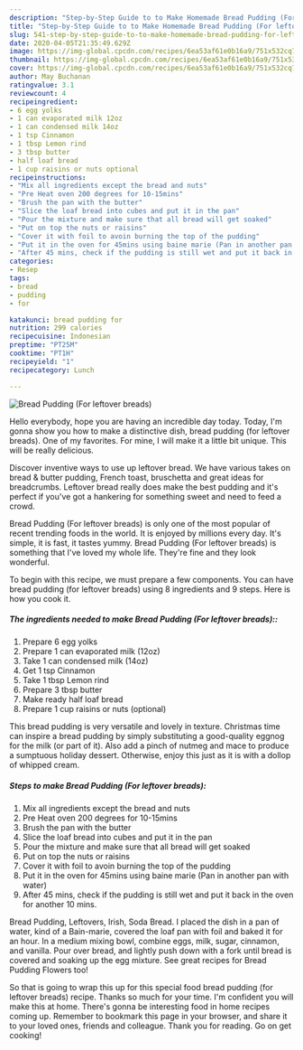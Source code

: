 ```yaml
---
description: "Step-by-Step Guide to to Make Homemade Bread Pudding (For leftover breads)"
title: "Step-by-Step Guide to to Make Homemade Bread Pudding (For leftover breads)"
slug: 541-step-by-step-guide-to-to-make-homemade-bread-pudding-for-leftover-breads
date: 2020-04-05T21:35:49.629Z
image: https://img-global.cpcdn.com/recipes/6ea53af61e0b16a9/751x532cq70/bread-pudding-for-leftover-breads-recipe-main-photo.jpg
thumbnail: https://img-global.cpcdn.com/recipes/6ea53af61e0b16a9/751x532cq70/bread-pudding-for-leftover-breads-recipe-main-photo.jpg
cover: https://img-global.cpcdn.com/recipes/6ea53af61e0b16a9/751x532cq70/bread-pudding-for-leftover-breads-recipe-main-photo.jpg
author: May Buchanan
ratingvalue: 3.1
reviewcount: 4
recipeingredient:
- 6 egg yolks
- 1 can evaporated milk 12oz
- 1 can condensed milk 14oz
- 1 tsp Cinnamon
- 1 tbsp Lemon rind
- 3 tbsp butter
- half loaf bread
- 1 cup raisins or nuts optional
recipeinstructions:
- "Mix all ingredients except the bread and nuts"
- "Pre Heat oven 200 degrees for 10-15mins"
- "Brush the pan with the butter"
- "Slice the loaf bread into cubes and put it in the pan"
- "Pour the mixture and make sure that all bread will get soaked"
- "Put on top the nuts or raisins"
- "Cover it with foil to avoin burning the top of the pudding"
- "Put it in the oven for 45mins using baine marie (Pan in another pan with water)"
- "After 45 mins, check if the pudding is still wet and put it back in the oven for another 10 mins."
categories:
- Resep
tags:
- bread
- pudding
- for

katakunci: bread pudding for
nutrition: 299 calories
recipecuisine: Indonesian
preptime: "PT25M"
cooktime: "PT1H"
recipeyield: "1"
recipecategory: Lunch

---
```



![Bread Pudding (For leftover breads)](https://img-global.cpcdn.com/recipes/6ea53af61e0b16a9/751x532cq70/bread-pudding-for-leftover-breads-recipe-main-photo.jpg)

Hello everybody, hope you are having an incredible day today. Today, I'm gonna show you how to make a distinctive dish, bread pudding (for leftover breads). One of my favorites. For mine, I will make it a little bit unique. This will be really delicious.

Discover inventive ways to use up leftover bread. We have various takes on bread &amp; butter pudding, French toast, bruschetta and great ideas for breadcrumbs. Leftover bread really does make the best pudding and it&#39;s perfect if you&#39;ve got a hankering for something sweet and need to feed a crowd.

Bread Pudding (For leftover breads) is only one of the most popular of recent trending foods in the world. It is enjoyed by millions every day. It's simple, it is fast, it tastes yummy. Bread Pudding (For leftover breads) is something that I've loved my whole life. They're fine and they look wonderful.


To begin with this recipe, we must prepare a few components. You can have bread pudding (for leftover breads) using 8 ingredients and 9 steps. Here is how you cook it.

##### The ingredients needed to make Bread Pudding (For leftover breads)::

1. Prepare 6 egg yolks
1. Prepare 1 can evaporated milk (12oz)
1. Take 1 can condensed milk (14oz)
1. Get 1 tsp Cinnamon
1. Take 1 tbsp Lemon rind
1. Prepare 3 tbsp butter
1. Make ready half loaf bread
1. Prepare 1 cup raisins or nuts (optional)


This bread pudding is very versatile and lovely in texture. Christmas time can inspire a bread pudding by simply substituting a good-quality eggnog for the milk (or part of it). Also add a pinch of nutmeg and mace to produce a sumptuous holiday dessert. Otherwise, enjoy this just as it is with a dollop of whipped cream. 

##### Steps to make Bread Pudding (For leftover breads):

1. Mix all ingredients except the bread and nuts
1. Pre Heat oven 200 degrees for 10-15mins
1. Brush the pan with the butter
1. Slice the loaf bread into cubes and put it in the pan
1. Pour the mixture and make sure that all bread will get soaked
1. Put on top the nuts or raisins
1. Cover it with foil to avoin burning the top of the pudding
1. Put it in the oven for 45mins using baine marie (Pan in another pan with water)
1. After 45 mins, check if the pudding is still wet and put it back in the oven for another 10 mins.


Bread Pudding, Leftovers, Irish, Soda Bread. I placed the dish in a pan of water, kind of a Bain-marie, covered the loaf pan with foil and baked it for an hour. In a medium mixing bowl, combine eggs, milk, sugar, cinnamon, and vanilla. Pour over bread, and lightly push down with a fork until bread is covered and soaking up the egg mixture. See great recipes for Bread Pudding Flowers too! 

So that is going to wrap this up for this special food bread pudding (for leftover breads) recipe. Thanks so much for your time. I'm confident you will make this at home. There's gonna be interesting food in home recipes coming up. Remember to bookmark this page in your browser, and share it to your loved ones, friends and colleague. Thank you for reading. Go on get cooking!
